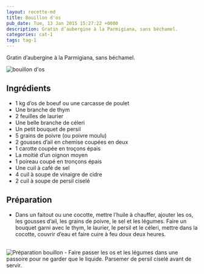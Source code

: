 ```yaml
---
layout: recette-md
title: Bouillon d'os
pub_date: Tue, 13 Jan 2015 15:27:22 +0000
description: Gratin d’aubergine à la Parmigiana, sans béchamel.
categories: cat-1
tags: tag-1
---
```


Gratin d’aubergine à la Parmigiana, sans béchamel.

<img class="post-image"
src="https://regimeketo.com/regime/wp-content/uploads/2015/01/bouillondos.jpg"
alt="bouillon d'os" />

## Ingrédients
  - 1 kg d’os de boeuf ou une carcasse de poulet
  - Une branche de thym
  - 2 feuilles de laurier
  - Une belle branche de céleri
  - Un petit bouquet de persil
  - 5 grains de poivre (ou poivre moulu)
  - 2 gousses d’ail en chemise coupées en deux
  - 1 carotte coupée en troçons épais
  - La moitié d’un oignon moyen
  - 1 poireau coupé en tronçons épais
  - Une cuil à café de sel
  - 4 cuil à soupe de vinaigre de cidre
  - 2 cuil à soupe de persil ciselé

## Préparation
  - Dans un faitout ou une cocotte, mettre l’huile à chauffer, ajouter
    les os, les gousses d’ail,
    les grains de poivre, le sel et les légumes.
    Faire un bouquet garni avec le thym, le laurier, le persil et
    le céleri, mettre dans la cocotte, couvrir d’eau
    et faire cuire à feu doux deux heures.
<br />
<img class="post-image"
src="http://regimeketo.com/regime/wp-content/uploads/2015/01/preparation-bouillon.jpg"
alt="Préparation bouillon" />
  - Faire passer les os et les légumes dans
    une passoire pour ne garder que le liquide.
    Parsemer de persil ciselé avant de servir.
